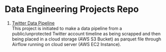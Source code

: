# Data Engineering Projects Repo

1. [Twitter Data Pipeline](https://github.com/docksgit/dataeng/tree/main/twitter_data_pipeline_airflow) \
This project is initiated to make a data pipeline from a public/unprotected Twitter account timeline as being scrapped and then being placed in a cloud storage (AWS S3 Bucket) as parquet file through Airflow running on cloud server (AWS EC2 Instance).
